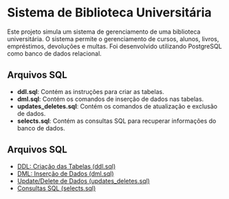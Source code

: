 # Sistema de Biblioteca Universitária

Este projeto simula um sistema de gerenciamento de uma biblioteca universitária. O sistema permite o gerenciamento de cursos, alunos, livros, empréstimos, devoluções e multas. Foi desenvolvido utilizando PostgreSQL como banco de dados relacional.

## Arquivos SQL

- **ddl.sql**: Contém as instruções para criar as tabelas.
- **dml.sql**: Contém os comandos de inserção de dados nas tabelas.
- **updates_deletes.sql**: Contém os comandos de atualização e exclusão de dados.
- **selects.sql**: Contém as consultas SQL para recuperar informações do banco de dados.

## Arquivos SQL

- [DDL: Criação das Tabelas (ddl.sql)](./ddl.sql)
- [DML: Inserção de Dados (dml.sql)](./dml.sql)
- [Update/Delete de Dados (updates_deletes.sql)](./updates_deletes.sql)
- [Consultas SQL (selects.sql)](./selects.sql)

